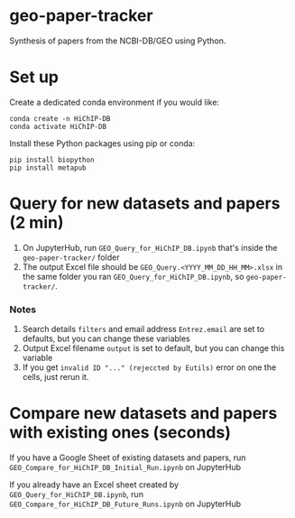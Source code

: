# geo-paper-tracker
Synthesis of papers from the NCBI-DB/GEO using Python.

# Set up
Create a dedicated conda environment if you would like:
```
conda create -n HiChIP-DB
conda activate HiChIP-DB
```

Install these Python packages using pip or conda:
```
pip install biopython
pip install metapub
```



# Query for new datasets and papers (2 min)
1. On JupyterHub, run `GEO_Query_for_HiChIP_DB.ipynb` that's inside the `geo-paper-tracker/` folder
2. The output Excel file should be `GEO_Query.<YYYY_MM_DD_HH_MM>.xlsx` in the same folder you ran `GEO_Query_for_HiChIP_DB.ipynb`, so `geo-paper-tracker/`.

### Notes
1. Search details `filters` and email address `Entrez.email` are set to defaults, but you can change these variables
2. Output Excel filename `output` is set to default, but you can change this variable
3. If you get `invalid ID "..." (rejeccted by Eutils)` error on one the cells, just rerun it.


# Compare new datasets and papers with existing ones (seconds)
If you have a Google Sheet of existing datasets and papers, run `GEO_Compare_for_HiChIP_DB_Initial_Run.ipynb` on JupyterHub

If you already have an Excel sheet created by `GEO_Query_for_HiChIP_DB.ipynb`, run `GEO_Compare_for_HiChIP_DB_Future_Runs.ipynb` on JupyterHub
